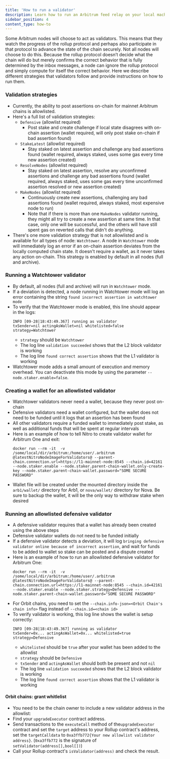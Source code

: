 ```yaml
---
title: 'How to run a validator'
description: Learn how to run an Arbitrum feed relay on your local machine.
sidebar_position: 4
content_type: how-to
---
```


Some Arbitrum nodes will choose to act as validators. This means that they watch the progress of the rollup protocol and perhaps also participate in that protocol to advance the state of the chain securely.
Not all nodes will choose to do this. Because the rollup protocol doesn’t decide what the chain will do but merely confirms the correct behavior that is fully determined by the inbox messages, a node can ignore the rollup protocol and simply compute for itself the correct behavior.
Here we describe different strategies that validators follow and provide instructions on how to run them.

### Validation strategies

- Currently, the ability to post assertions on-chain for mainnet Arbitrum chains is allowlisted.
- Here's a full list of validation strategies:
  - `Defensive` (allowlist required)
    - Post stake and create challenge if local state disagrees with on-chain assertion (wallet required, will only post stake on-chain if bad assertion found)
  - `StakeLatest` (allowlist required)
    - Stay staked on latest assertion and challenge any bad assertions found (wallet required, always staked, uses some gas every time new assertion created)
  - `ResolveNodes` (allowlist required)
    - Stay staked on latest assertion, resolve any unconfirmed assertions and challenge any bad assertions found (wallet required, always staked, uses some gas every time unconfirmed assertion resolved or new assertion created)
  - `MakeNodes` (allowlist required)
    - Continuously create new assertions, challenging any bad assertions found (wallet required, always staked, most expensive node to run)
    - Note that if there is more than one `MakeNodes` validator running, they might all try to create a new assertion at same time. In that case, only one will be successful, and the others will have still spent gas on reverted calls that didn't do anything.
- There's one more validation strategy that is not allowlisted and is available for all types of node: `Watchtower`. A node in `Watchtower` mode will immediately log an error if an on-chain assertion deviates from the locally computed chain state. It doesn't require a wallet, as it never takes any action on-chain. This strategy is enabled by default in all nodes (full and archive).

### Running a Watchtower validator

- By default, all nodes (full and archive) will run in `Watchtower` mode.
- If a deviation is detected, a node running in Watchtower mode will log an error containing the string `found incorrect assertion in watchtower mode`
- To verify that the Watchtower mode is enabled, this line should appear in the logs:
  ```shell
  INFO [09-28|18:43:49.367] running as validator                     txSender=nil actingAsWallet=nil whitelisted=false strategy=Watchtower
  ```
  - `strategy` should be `Watchtower`
  - The log line `validation succeeded` shows that the L2 block validator is working
  - The log line `found correct assertion` shows that the L1 validator is working
- Watchtower mode adds a small amount of execution and memory overhead. You can deactivate this mode by using the parameter `--node.staker.enable=false`.

### Creating a wallet for an allowlisted validator

- Watchtower validators never need a wallet, because they never post on-chain
- Defensive validators need a wallet configured, but the wallet does not need to be funded until it logs that an assertion has been found
- All other validators require a funded wallet to immediately post stake, as well as additional funds that will be spent at regular intervals
- Here is an example of how to tell Nitro to create validator wallet for Arbitrum One and exit:
  ```shell
  docker run --rm -it  -v /some/local/dir/arbitrum:/home/user/.arbitrum @latestNitroNodeImageForValidators@ --parent-chain.connection.url=https://l1-mainnet-node:8545 --chain.id=42161 --node.staker.enable --node.staker.parent-chain-wallet.only-create-key --node.staker.parent-chain-wallet.password="SOME SECURE PASSWORD"
  ```
- Wallet file will be created under the mounted directory inside the `arb1/wallet/` directory for Arb1, or `nova/wallet/` directory for Nova. Be sure to backup the wallet, it will be the only way to withdraw stake when desired

### Running an allowlisted defensive validator

- A defensive validator requires that a wallet has already been created using the above steps
- Defensive validator wallets do not need to be funded initially
- If a defensive validator detects a deviation, it will log `bringing defensive validator online because of incorrect assertion`, and wait for funds to be added to wallet so stake can be posted and a dispute created
- Here is an example of how to run an allowlisted defensive validator for Arbitrum One:
  ```shell
  docker run --rm -it  -v /some/local/dir/arbitrum:/home/user/.arbitrum @latestNitroNodeImageForValidators@ --parent-chain.connection.url=https://l1-mainnet-node:8545 --chain.id=42161 --node.staker.enable --node.staker.strategy=Defensive --node.staker.parent-chain-wallet.password="SOME SECURE PASSWORD"
  ```
- For Orbit chains, you need to set the `--chain.info-json=<Orbit Chain's chain info>` flag instead of `--chain.id=<chain id>`
- To verify validator is working, this log line shows the wallet is setup correctly:
  ```shell
  INFO [09-28|18:43:49.367] running as validator                     txSender=0x... actingAsWallet=0x... whitelisted=true strategy=Defensive
  ```
  - `whitelisted` should be `true` after your wallet has been added to the allowlist
  - `strategy` should be `Defensive`
  - `txSender` and `actingAsWallet` should both be present and not `nil`
  - The log line `validation succeeded` shows that the L2 block validator is working
  - The log line `found correct assertion` shows that the L1 validator is working

#### Orbit chains: grant whitlelist

- You need to be the chain owner to include a new validator address in the allowlist:
- Find your `upgradeExecutor` contract address.
- Send transactions to the `executeCall` method of the`upgradeExecutor` contract and set the `target` address to your Rollup contract's address, set the `targetCalldata` to `0xa3ffb772{Your new allowlist validator address}`. (`0xa3ffb772` is the signature of `setValidator(address[],bool[])`)
- Call your Rollup contract's `isValidator(address)` and check the result.
